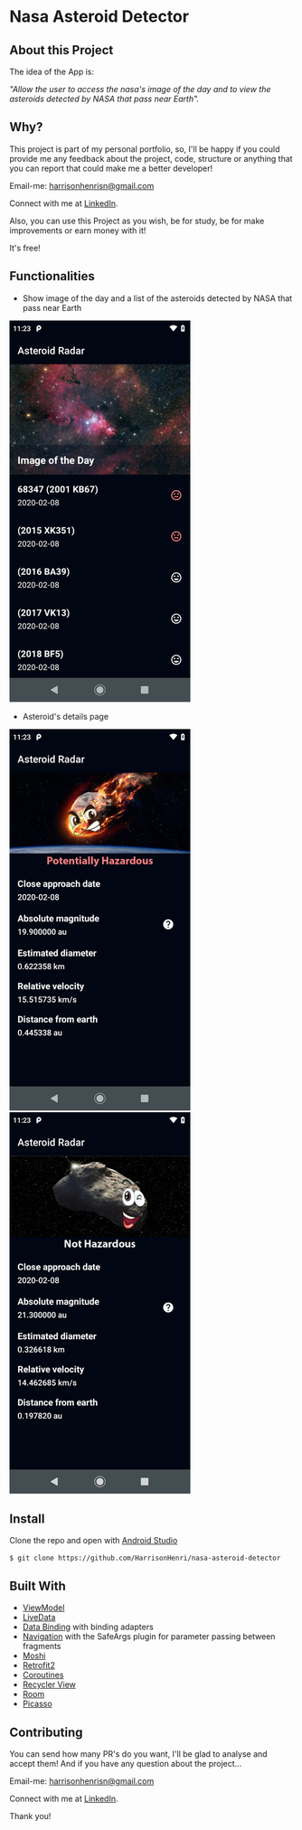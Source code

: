 # Nasa Asteroid Detector

## About this Project

The idea of the App is:

_"Allow the user to access the nasa's image of the day and to view the asteroids detected by NASA that pass near Earth"._

## Why?

This project is part of my personal portfolio, so, I'll be happy if you could provide me any feedback about the project, code, structure or anything that you can report that could make me a better developer!

Email-me: harrisonhenrisn@gmail.com

Connect with me at [LinkedIn](https://linkedin.com/in/harrison-henri-dos-santos-nascimento-a6ba33112).

Also, you can use this Project as you wish, be for study, be for make improvements or earn money with it!

It's free!

## Functionalities

- Show image of the day and a list of the asteroids detected by NASA that pass near Earth

![](screenshots/screen_1.png)

- Asteroid's details page 

![](screenshots/screen_2.png)
![](screenshots/screen_3.png)


## Install

Clone the repo and open with [Android Studio](https://developer.android.com/studio?hl=pt&gclid=CjwKCAjwx6WDBhBQEiwA_dP8rfJ1IFHK0ldtDTs7g4jWKDGx9_sbmGEEMrQ00hjZa5X4RCTPMFRS0RoCSj0QAvD_BwE&gclsrc=aw.ds)

```
$ git clone https://github.com/HarrisonHenri/nasa-asteroid-detector
```

## Built With

* [ViewModel](https://developer.android.com/topic/libraries/architecture/viewmodel)
* [LiveData](https://developer.android.com/topic/libraries/architecture/livedata)
* [Data Binding](https://developer.android.com/topic/libraries/data-binding/) with binding adapters
* [Navigation](https://developer.android.com/topic/libraries/architecture/navigation/) with the SafeArgs plugin for parameter passing between fragments
* [Moshi](https://github.com/square/moshi) 
* [Retrofit2](https://square.github.io/retrofit/) 
* [Coroutines](https://developer.android.com/kotlin/coroutines) 
* [Recycler View](https://developer.android.com/guide/topics/ui/layout/recyclerview) 
* [Room](https://developer.android.com/jetpack/androidx/releases/room?gclid=Cj0KCQjw78yFBhCZARIsAOxgSx0aOuUsaoZge4mm8WqKB-0Hi-tA7-WMLFxfAm-yb9NJsh6rphlp2ScaAovQEALw_wcB&gclsrc=aw.ds) 
* [Picasso](https://square.github.io/picasso/) 

## Contributing

You can send how many PR's do you want, I'll be glad to analyse and accept them! And if you have any question about the project...

Email-me: harrisonhenrisn@gmail.com

Connect with me at [LinkedIn](https://linkedin.com/in/harrison-henri-dos-santos-nascimento-a6ba33112).

Thank you!
